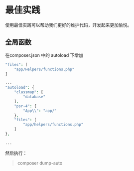 # 最佳实践
使用最佳实践可以帮助我们更好的维护代码，开发起来更加愉悦。

## 全局函数
在composer.json 中的 autoload 下增加
```php
"files": [
    "app/Helpers/functions.php"
]
```
```php
...
"autoload": {
    "classmap": [
        "database"
    ],
    "psr-4": {
        "App\\": "app/"
    },
    "files": [
        "app/helpers/functions.php"
    ]
},

...
```
然后执行：

> composer dump-auto